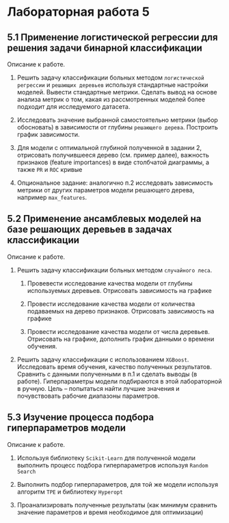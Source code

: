 # Лабораторная работа 5
## 5.1 Применение логистической регрессии для решения задачи бинарной классификации
Описание к работе.

1.	Решить задачу классификации  больных методом ```логистической регрессии``` и ```решающих деревьев``` используя стандартные настройки моделей. Вывести стандартные метрики. Сделать вывод на основе анализа метрик о том, какая из рассмотренных моделей более подходит для исследуемого датасета.

2.	Исследовать значение выбранной самостоятельно метрики (выбор обосновать) в зависимости от глубины ```решающего дерева```. Построить график зависимости.

3.	Для  модели с оптимальной глубиной полученной в задании 2, отрисовать  получившееся дерево (см. пример далее), важность признаков (feature importances) в виде столбчатой диаграммы, а также ```PR``` и ```ROC``` кривые

4.	Опциональное задание: аналогично п.2 исследовать зависимость метрики от других параметров модели решающего дерева, например ```max_features```.


## 5.2 Применение ансамблевых моделей на базе решающих деревьев в задачах классификации
Описание к работе.

1.	Решить задачу классификации  больных методом ```случайного леса```.

    1. Провевести исследование качества модели от глубины используемых деревьев. Отрисовать зависимость на графике

    2. Провести исследование качества модели от количества подаваемых на дерево признаков. Отрисовать зависимость на графике

    3. Провести исследование качества модели от числа деревьев. Отрисовать на графике, дополнить  график данными  о времени обучения.

2.	Решить задачу классификации с использованием ```XGBoost```. Исследовать время обучения, качество полученных результатов. Сравнить с данными полученными в п.1 и сделать выводы (в работе). Гиперпараметры модели подбираются в этой лабораторной в ручную. Цель – попытаться найти лучшие значения и почувствовать рабочие диапазоны параметров.


## 5.3 Изучение  процесса подбора гиперпараметров модели
Описание к работе.

1.	Используя библиотеку ```Scikit-Learn``` для полученной модели выполнить процесс подбора гиперпараметров используя ```Random Search```

2.	Выполнить подбор гиперпараметров, для той же модели используя алгоритм ```TPE``` и библиотеку ```Hyperopt```

3.	Проанализировать полученные результаты (как минимум сравнить значение параметров и время необходимое для оптимизации) 

